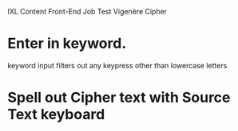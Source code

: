 IXL Content Front-End Job Test
Vigenère Cipher

# Enter in keyword.
keyword input filters out any keypress other than lowercase letters

# Spell out Cipher text with Source Text keyboard
